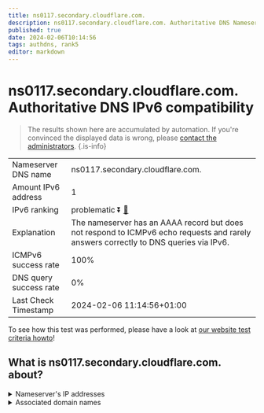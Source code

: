```yaml
---
title: ns0117.secondary.cloudflare.com.
description: ns0117.secondary.cloudflare.com. Authoritative DNS Nameserver IPv6 compatibility
published: true
date: 2024-02-06T10:14:56
tags: authdns, rank5
editor: markdown
---
```


# ns0117.secondary.cloudflare.com. Authoritative DNS IPv6 compatibility

> The results shown here are accumulated by automation. If you're convinced the displayed data is wrong, please [contact the administrators](/howto/chat). 
{.is-info}




|   |   |
| - | - |
| Nameserver DNS name | ns0117.secondary.cloudflare.com.
| Amount IPv6 address | 1
| IPv6 ranking | problematic :arrow_double_down: [🔗](/howto/ranking) |
| Explanation | The nameserver has an AAAA record but does not respond to ICMPv6 echo requests and rarely answers correctly to DNS queries via IPv6. |
| ICMPv6 success rate | 100%|
| DNS query success rate | 0% |
| Last Check Timestamp | 2024-02-06 11:14:56+01:00 |

To see how this test was performed, please have a look at [our website test criteria howto](/howto/testcriteria/authdns)!


## What is ns0117.secondary.cloudflare.com. about?




<details>
<summary>Nameserver's IP addresses</summary>

2606:4700:51::a29f:2076

</details>



<details>
<summary>Associated domain names</summary>

www.amd.com

</details>
